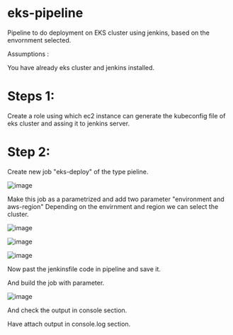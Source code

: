 # eks-pipeline

Pipeline to do deployment on EKS cluster using jenkins, based on the envornment selected.

Assumptions :

You have already eks cluster and jenkins installed.

Steps 1: 
=======

Create a role using which ec2 instance can generate the kubeconfig file of eks cluster and assing it to jenkins server.

Step 2:
=======

Create new job "eks-deploy" of the type pieline.


![image](https://user-images.githubusercontent.com/74225291/150649928-d718051a-ecce-4ca0-9e0a-18593e3782c1.png)

Make this job as a parametrized and add two parameter "environment and aws-region"
Depending on the envirnment and region we can select the cluster.

![image](https://user-images.githubusercontent.com/74225291/150650016-f16fa73d-88e7-4081-88c1-1e238d404d66.png)


![image](https://user-images.githubusercontent.com/74225291/150650085-600e854e-1923-4af3-bbe8-1bd413887b82.png)

![image](https://user-images.githubusercontent.com/74225291/150650095-57c1c5f9-c3f1-42da-8947-7c8d258a0e5f.png)

Now past the jenkinsfile code in pipeline and save it.

And  build the job with parameter.


![image](https://user-images.githubusercontent.com/74225291/150650144-af9e5ee7-3f61-48ca-a897-e00aed1dbea9.png)

And check the output in console section.

Have attach output in console.log section.


